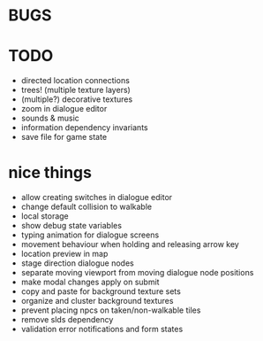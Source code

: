 # BUGS

# TODO
- directed location connections
- trees! (multiple texture layers)
- (multiple?) decorative textures
- zoom in dialogue editor
- sounds & music
- information dependency invariants
- save file for game state

# nice things
- allow creating switches in dialogue editor
- change default collision to walkable
- local storage
- show debug state variables
- typing animation for dialogue screens
- movement behaviour when holding and releasing arrow key
- location preview in map
- stage direction dialogue nodes
- separate moving viewport from moving dialogue node positions
- make modal changes apply on submit
- copy and paste for background texture sets
- organize and cluster background textures
- prevent placing npcs on taken/non-walkable tiles
- remove slds dependency
- validation error notifications and form states
